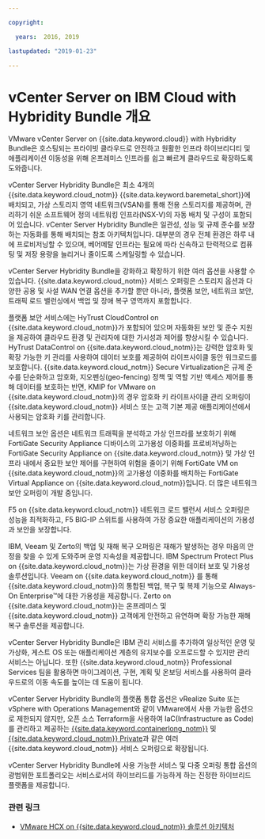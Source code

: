```yaml
---

copyright:

  years:  2016, 2019

lastupdated: "2019-01-23"

---
```

# vCenter Server on IBM Cloud with Hybridity Bundle 개요

VMware vCenter Server on {{site.data.keyword.cloud}} with Hybridity Bundle은 호스팅되는 프라이빗 클라우드로 안전하고 원활한 인프라 하이브리디티 및 애플리케이션 이동성을 위해 온프레미스 인프라를 쉽고 빠르게 클라우드로 확장하도록 도와줍니다.

vCenter Server Hybridity Bundle은 최소 4개의 {{site.data.keyword.cloud_notm}} {{site.data.keyword.baremetal_short}}에 배치되고, 가상 스토리지 영역 네트워크(VSAN)를 통해 전용 스토리지를 제공하며, 관리하기 쉬운 소프트웨어 정의 네트워킹 인프라(NSX-V)의 자동 배치 및 구성이 포함되어 있습니다. vCenter Server Hybridity Bundle은 일관성, 성능 및 규제 준수를 보장하는 자동화를 통해 배치되는 참조 아키텍처입니다. 대부분의 경우 전체 환경은 하루 내에 프로비저닝할 수 있으며, 베어메탈 인프라는 필요에 따라 신속하고 탄력적으로 컴퓨팅 및 저장 용량을 늘리거나 줄이도록 스케일링할 수 있습니다.

vCenter Server Hybridity Bundle을 강화하고 확장하기 위한 여러 옵션을 사용할 수 있습니다. {{site.data.keyword.cloud_notm}} 서비스 오퍼링은 스토리지 옵션과 다양한 공용 및 사설 WAN 연결 옵션을 추가할 뿐만 아니라, 플랫폼 보안, 네트워크 보안, 트래픽 로드 밸런싱에서 백업 및 장애 복구 영역까지 포함합니다.

플랫폼 보안 서비스에는 HyTrust CloudControl on {{site.data.keyword.cloud_notm}}가 포함되어 있으며 자동화된 보안 및 준수 지원을 제공하여 클라우드 환경 및 관리자에 대한 가시성과 제어를 향상시킬 수 있습니다. HyTrust DataControl on {{site.data.keyword.cloud_notm}}는 강력한 암호화 및 확장 가능한 키 관리를 사용하여 데이터 보호를 제공하여 라이프사이클 동안 워크로드를 보호합니다. {{site.data.keyword.cloud_notm}} Secure Virtualization은 규제 준수를 단순화하고 암호화, 지오펜싱(geo-fencing) 정책 및 역할 기반 액세스 제어를 통해 데이터를 보호하는 반면, KMIP for VMware on {{site.data.keyword.cloud_notm}}의 경우 암호화 키 라이프사이클 관리 오퍼링이 {{site.data.keyword.cloud_notm}} 서비스 또는 고객 기본 제공 애플리케이션에서 사용되는 암호화 키를 관리합니다.

네트워크 보안 옵션은 네트워크 트래픽을 분석하고 가상 인프라를 보호하기 위해 FortiGate Security Appliance 디바이스의 고가용성 이중화를 프로비저닝하는 FortiGate Security Appliance on {{site.data.keyword.cloud_notm}} 및 가상 인프라 내에서 중요한 보안 제어를 구현하여 위험을 줄이기 위해 FortiGate VM on {{site.data.keyword.cloud_notm}}의 고가용성 이중화를 배치하는 FortiGate Virtual Appliance on {{site.data.keyword.cloud_notm}}입니다. 더 많은 네트워크 보안 오퍼링이 개발 중입니다.

F5 on {{site.data.keyword.cloud_notm}} 네트워크 로드 밸런서 서비스 오퍼링은 성능을 최적화하고, F5 BIG-IP 스위트를 사용하여 가장 중요한 애플리케이션의 가용성과 보안을 보장합니다.

IBM, Veeam 및 Zerto의 백업 및 재해 복구 오퍼링은 재해가 발생하는 경우 마음의 안정을 찾을 수 있게 도와주며 운영 지속성을 제공합니다. IBM Spectrum Protect Plus on {{site.data.keyword.cloud_notm}}는 가상 환경을 위한 데이터 보호 및 가용성 솔루션입니다. Veeam on {{site.data.keyword.cloud_notm}} 를 통해 {{site.data.keyword.cloud_notm}}의 통합된 백업, 복구 및 복제 기능으로 Always-On Enterprise™에 대한 가용성을 제공합니다. Zerto on {{site.data.keyword.cloud_notm}}는 온프레미스 및 {{site.data.keyword.cloud_notm}} 고객에게 안전하고 유연하며 확장 가능한 재해 복구 솔루션을 제공합니다.

vCenter Server Hybridity Bundle은 IBM 관리 서비스를 추가하여 일상적인 운영 및 가상화, 게스트 OS 또는 애플리케이션 계층의 유지보수를 오프로드할 수 있지만 관리 서비스는 아닙니다. 또한 {{site.data.keyword.cloud_notm}} Professional Services 팀을 활용하면 마이그레이션, 구현, 계획 및 온보딩 서비스를 사용하여 클라우드로의 이동 속도를 높이는 데 도움이 됩니다.

vCenter Server Hybridity Bundle의 플랫폼 통합 옵션은 vRealize Suite 또는 vSphere with Operations Management와 같이 VMware에서 사용 가능한 옵션으로 제한되지 않지만, 오픈 소스 Terraform을 사용하여 IaC(Infrastructure as Code)를 관리하고 제공하는 [{{site.data.keyword.containerlong_notm}}](/docs/services/vmwaresolutions/archiref/vcsiks/vcsiks-intro.html) 및 [{{site.data.keyword.cloud_notm}} Private](/docs/services/vmwaresolutions/archiref/vcsicp/vcsicp-intro.html)과 같은 여러 {{site.data.keyword.cloud_notm}} 서비스 오퍼링으로 확장됩니다.

vCenter Server Hybridity Bundle에 사용 가능한 서비스 및 다중 오퍼링 통합 옵션의 광범위한 포트폴리오는 서비스로서의 하이브리드를 가능하게 하는 진정한 하이브리드 플랫폼을 제공합니다.

### 관련 링크

* [VMware HCX on {{site.data.keyword.cloud_notm}} 솔루션 아키텍처](https://www.ibm.com/cloud/garage/files/HCX_Architecture_Design.pdf)
